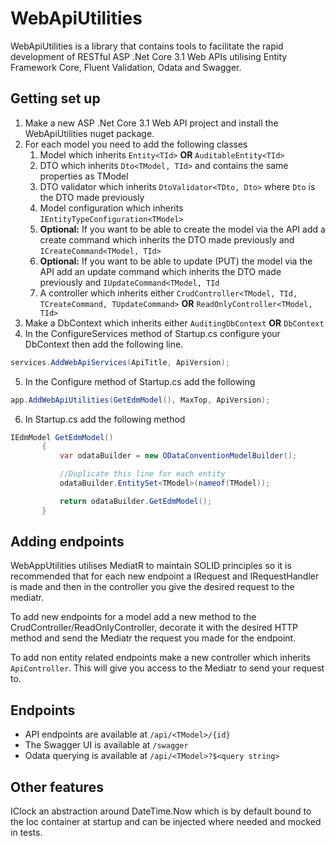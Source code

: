 # WebApiUtilities
 
 WebApiUtilities is a library that contains tools to facilitate the rapid development of RESTful ASP .Net Core 3.1 Web APIs utilising Entity Framework Core, Fluent Validation, Odata and Swagger.
 
 
 ## Getting set up
 
 1. Make a new ASP .Net Core 3.1 Web API project and install the WebApiUtilities nuget package.
 2. For each model you need to add the following classes
    1. Model which inherits `Entity<TId>` **OR** `AuditableEntity<TId>`
    1. DTO which inherits `Dto<TModel, TId>` and contains the same properties as TModel
    1. DTO validator which inherits `DtoValidator<TDto, Dto>` where `Dto` is the DTO made previously
    1. Model configuration which inherits `IEntityTypeConfiguration<TModel>`
    1. **Optional:** If you want to be able to create the model via the API add a create command which inherits the DTO made previously and `ICreateCommand<TModel, TId>`
    1. **Optional:** If you want to be able to update (PUT) the model via the API add an update command which inherits the DTO made previously and `IUpdateCommand<TModel, TId`
    1. A controller which inherits either `CrudController<TModel, TId, TCreateCommand, TUpdateCommand>` **OR** `ReadOnlyController<TModel, TId>`
 3. Make a DbContext which inherits either `AuditingDbContext` **OR** `DbContext`
 4. In the ConfigureServices method of Startup.cs configure your DbContext then add the following line.
```C#
services.AddWebApiServices(ApiTitle, ApiVersion);
```
 5. In the Configure method of Startup.cs add the following
 
 ```C#
app.AddWebApiUtilities(GetEdmModel(), MaxTop, ApiVersion);
 ```
 6. In Startup.cs add the following method

 ```C#
 IEdmModel GetEdmModel()
        {
            var odataBuilder = new ODataConventionModelBuilder();

            //Duplicate this line for each entity
            odataBuilder.EntitySet<TModel>(nameof(TModel));

            return odataBuilder.GetEdmModel();
        }
 ```
 
 ## Adding endpoints
 WebAppUtilities utilises MediatR to maintain SOLID principles so it is recommended that for each new endpoint a IRequest and IRequestHandler is made and then in the controller  you give the desired request to the mediatr.
 
 To add new endpoints for a model add a new method to the CrudController/ReadOnlyController, decorate it with the desired HTTP method and send the Mediatr the request you made for the endpoint.
 
 To add non entity related endpoints make a new controller which inherits `ApiController`. This will give you access to the Mediatr to send your request to. 
 
 ## Endpoints
 * API endpoints are available at `/api/<TModel>/{id}`
 * The Swagger UI is available at `/swagger`
 * Odata querying is available at `/api/<TModel>?$<query string>`
 
 ## Other features
 IClock an abstraction around DateTime.Now which is by default bound to the Ioc container at startup and can be injected where needed and mocked in tests.
 
